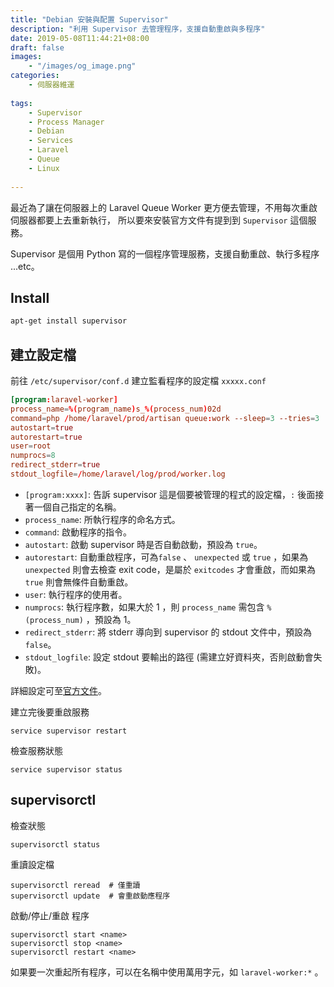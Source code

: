 ```yaml
---
title: "Debian 安裝與配置 Supervisor"
description: "利用 Supervisor 去管理程序，支援自動重啟與多程序"
date: 2019-05-08T11:44:21+08:00
draft: false
images:
    - "/images/og_image.png"
categories:
    - 伺服器維運
    
tags:
    - Supervisor
    - Process Manager
    - Debian
    - Services
    - Laravel
    - Queue
    - Linux
    
---
```


最近為了讓在伺服器上的 Laravel Queue Worker 更方便去管理，不用每次重啟伺服器都要上去重新執行，
所以要來安裝官方文件有提到到 `Supervisor` 這個服務。

Supervisor 是個用 Python 寫的一個程序管理服務，支援自動重啟、執行多程序 ...etc。

<!--more-->

## Install
```bash
apt-get install supervisor
```

## 建立設定檔
前往 `/etc/supervisor/conf.d` 建立監看程序的設定檔 `xxxxx.conf`

```conf
[program:laravel-worker]
process_name=%(program_name)s_%(process_num)02d
command=php /home/laravel/prod/artisan queue:work --sleep=3 --tries=3
autostart=true
autorestart=true
user=root
numprocs=8
redirect_stderr=true
stdout_logfile=/home/laravel/log/prod/worker.log
```
- `[program:xxxx]`: 告訴 supervisor 這是個要被管理的程式的設定檔，`:` 後面接著一個自己指定的名稱。
- `process_name`: 所執行程序的命名方式。
- `command`: 啟動程序的指令。
- `autostart`: 啟動 supervisor 時是否自動啟動，預設為 `true`。
- `autorestart`: 自動重啟程序，可為`false` 、 `unexpected` 或 `true` ，如果為 `unexpected` 
則會去檢查 exit code，是屬於 `exitcodes` 才會重啟，而如果為 `true` 則會無條件自動重啟。
- `user`: 執行程序的使用者。
- `numprocs`: 執行程序數，如果大於 1 ，則 `process_name` 需包含 `%(process_num)` ，預設為 1。
- `redirect_stderr`: 將 stderr 導向到 supervisor 的 stdout 文件中，預設為 `false`。
- `stdout_logfile`: 設定 stdout 要輸出的路徑 (需建立好資料夾，否則啟動會失敗)。

詳細設定可至[官方文件](http://supervisord.org/configuration.html)。


建立完後要重啟服務
```
service supervisor restart
```

檢查服務狀態
```
service supervisor status 
```

## supervisorctl

檢查狀態
```
supervisorctl status
```

重讀設定檔
```
supervisorctl reread  # 僅重讀
supervisorctl update  # 會重啟動應程序
```

啟動/停止/重啟 程序
```
supervisorctl start <name>
supervisorctl stop <name>
supervisorctl restart <name>
```
如果要一次重起所有程序，可以在名稱中使用萬用字元，如 `laravel-worker:*` 。



